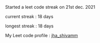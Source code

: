 Started a leet code streak on 21st dec. 2021

current streak : 18 days

longest streak : 18 days

My Leet code profile : [jha_shivamm](https://leetcode.com/jha_shivamm/)


